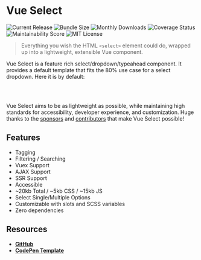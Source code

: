 <SponsorBanner />

# Vue Select

![Current Release](https://img.shields.io/github/release/sagalbot/vue-select.svg?style=flat-square)
![Bundle Size](https://flat.badgen.net/bundlephobia/min/vue-select)
![Monthly Downloads](https://img.shields.io/npm/dm/vue-select.svg?style=flat-square)
![Coverage Status](https://coveralls.io/repos/github/sagalbot/vue-select/badge.svg?branch=master)
![Maintainability Score](https://img.shields.io/codeclimate/maintainability/sagalbot/vue-select.svg?style=flat-square)
![MIT License](https://img.shields.io/github/license/sagalbot/vue-select.svg?style=flat-square)

> Everything you wish the HTML `<select>` element could do, wrapped
> up into a lightweight, extensible Vue component.

Vue Select is a feature rich select/dropdown/typeahead component. It provides a default
template that fits the 80% use case for a select dropdown. Here it is by default:

<div style="max-width:25rem; margin: 0 auto; padding: 1rem 0;">
  <country-select />  
</div>

Vue Select aims to be as lightweight as possible, while maintaining high standards for accessibility,
developer experience, and customization. Huge thanks to the [sponsors](sponsors.md) and
[contributors](contributors.md) that make Vue Select possible!

## Features

- Tagging
- Filtering / Searching
- Vuex Support
- AJAX Support
- SSR Support
- Accessible
- ~20kb Total / ~5kb CSS / ~15kb JS
- Select Single/Multiple Options
- Customizable with slots and SCSS variables
- Zero dependencies

## Resources

- **[GitHub](https://github.com/sagalbot/vue-select)**
- **[CodePen Template](http://codepen.io/sagalbot/pen/NpwrQO)**
